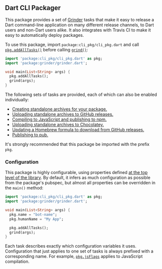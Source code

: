 ## Dart CLI Packager

This package provides a set of [Grinder][] tasks that make it easy to release a
Dart command-line application on many different release channels, to Dart users
and non-Dart users alike. It also integrates with Travis CI to make it easy to
automatically deploy packages.

[Grinder]: https://pub.dev/packages/grinder

To use this package, import `package:cli_pkg/cli_pkg.dart` and call
[`pkg.addAllTasks()`][] before calling [`grind()`][]:

[`pkg.addAllTasks()`]: https://pub.dev/documentation/cli_pkg/latest/cli_pkg/addAllTasks.html
[`grind()`]: https://pub.dev/documentation/grinder/latest/grinder/grind.html

```dart
import 'package:cli_pkg/cli_pkg.dart' as pkg;
import 'package:grinder/grinder.dart';

void main(List<String> args) {
  pkg.addAllTasks();
  grind(args);
}
```

The following sets of tasks are provided, each of which can also be enabled
individually:

* [Creating standalone archives for your package.](doc/standalone.md)
* [Uploading standalone archives to GitHub releases.](doc/github.md)
* [Compiling to JavaScript and publishing to npm.](doc/npm.md)
* [Uploading standalone archives to Chocolatey.](doc/chocolatey.md)
* [Updating a Homebrew formula to download from GitHub releases.](doc/homebrew.md)
* [Publishing to pub.](doc/pub.md)

It's strongly recommended that this package be imported with the prefix `pkg`.

### Configuration

This package is highly configurable, using properties defined
[at the top level of the library][]. By default, it infers as much configuration
as possible from the package's pubspec, but almost all properties can be
overridden in the `main()` method:

[at the top level of the library]: https://pub.dev/documentation/sass/latest/sass/sass-library.html#properties

```dart
import 'package:cli_pkg/cli_pkg.dart' as pkg;
import 'package:grinder/grinder.dart';

void main(List<String> args) {
  pkg.name = "bot-name";
  pkg.humanName = "My App";

  pkg.addAllTasks();
  grind(args);
}
```

Each task describes exactly which configuration variables it uses. Configuration
that just applies to one set of tasks is always prefixed with a corresponding
name. For example, [`pkg.jsFlags`][] applies to JavaScript compilation.

[`pkg.jsFlags`]: https://pub.dev/documentation/cli_pkg/latest/cli_pkg/jsFlags.html
